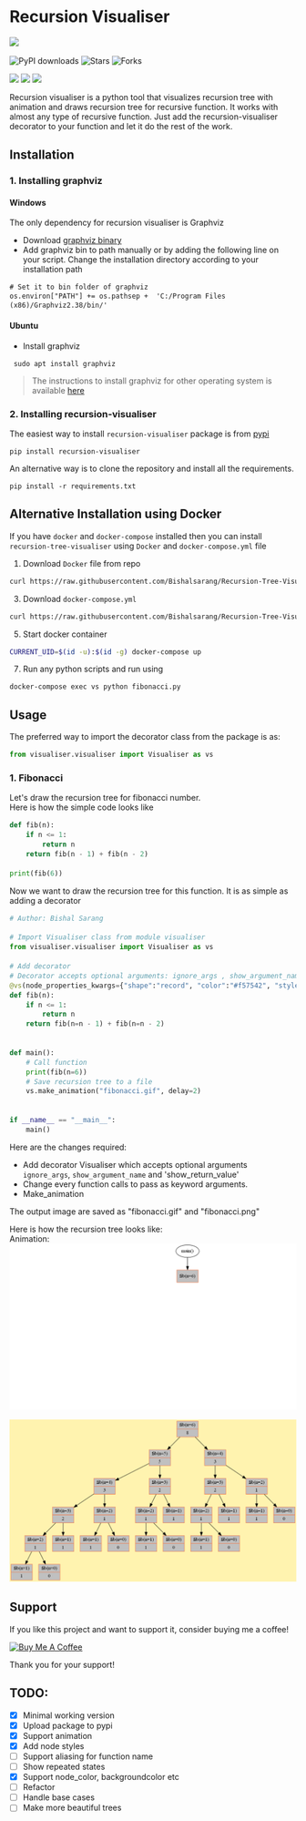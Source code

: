 # Recursion Visualiser  

![](https://forthebadge.com/images/badges/made-with-python.svg)

![PyPI downloads](https://img.shields.io/pypi/dm/recursion-visualiser)
![Stars](https://img.shields.io/github/stars/Bishalsarang/Recursion-Tree-Visualizer)
![Forks](https://img.shields.io/github/forks/Bishalsarang/Recursion-Tree-Visualizer)

![](https://img.shields.io/pypi/v/recursion-visualiser)
![](https://img.shields.io/pypi/pyversions/recursion-visualiser)
![](https://img.shields.io/github/license/Bishalsarang/Recursion-Tree-Visualizer?logo=MIT)

Recursion visualiser is a python tool that visualizes recursion tree with animation and draws recursion tree for recursive function.
It works with almost any type of recursive function.
Just add the recursion-visualiser decorator to your function and let it do the rest of the work.

  
  ## Installation  
  ### 1. Installing graphviz
  #### Windows
The only dependency for recursion visualiser is Graphviz
- Download  [graphviz binary](https://www2.graphviz.org/Packages/stable/windows/10/msbuild/Release/Win32/)  
- Add graphviz bin to path manually or by adding the following line on your script. Change the installation directory according to your installation path  
```  
# Set it to bin folder of graphviz  
os.environ["PATH"] += os.pathsep +  'C:/Program Files (x86)/Graphviz2.38/bin/'  
```  
  
  #### Ubuntu 
  - Install graphviz
  ```
   sudo apt install graphviz
  ```

>  The instructions to install graphviz for other operating system is available  [here](https://www.graphviz.org/download/#linux)

### 2. Installing recursion-visualiser

The easiest way to  install ```recursion-visualiser``` package is from [pypi](https://pypi.org/project/recursion-visualiser/)
```
pip install recursion-visualiser
```


An alternative way is to clone the repository and install all the requirements.
```
pip install -r requirements.txt
```

## Alternative Installation using Docker
If you have `docker` and `docker-compose` installed then you can install `recursion-tree-visualiser`  using `Docker` and `docker-compose.yml` file
1.  Download `Docker` file from repo
```bash
curl https://raw.githubusercontent.com/Bishalsarang/Recursion-Tree-Visualizer/master/Dockerfile --output Dockerfile
```

3. Download `docker-compose.yml`
```bash
curl https://raw.githubusercontent.com/Bishalsarang/Recursion-Tree-Visualizer/master/docker-compose.yml --output docker-compose.yml
```
5. Start docker container
```bash
CURRENT_UID=$(id -u):$(id -g) docker-compose up
```

7. Run any python scripts and run using
```
docker-compose exec vs python fibonacci.py
```
## Usage 
The preferred way to import the decorator class from the package is as:
```python
from visualiser.visualiser import Visualiser as vs
```
### 1.  Fibonacci  
Let's draw the recursion tree for fibonacci number.  
Here is how the simple code looks like  
```python  
def fib(n):  
    if n <= 1: 
        return n 
    return fib(n - 1) + fib(n - 2)  

print(fib(6))  
```  
  
Now we want to draw the recursion tree for this function. It is as simple as adding a decorator  
```python  
# Author: Bishal Sarang

# Import Visualiser class from module visualiser
from visualiser.visualiser import Visualiser as vs

# Add decorator
# Decorator accepts optional arguments: ignore_args , show_argument_name, show_return_value and node_properties_kwargs
@vs(node_properties_kwargs={"shape":"record", "color":"#f57542", "style":"filled", "fillcolor":"grey"})
def fib(n):
    if n <= 1:
        return n
    return fib(n=n - 1) + fib(n=n - 2)


def main():
    # Call function
    print(fib(n=6))
    # Save recursion tree to a file
    vs.make_animation("fibonacci.gif", delay=2)


if __name__ == "__main__":
    main()
```  
Here are the changes required:  
 
 - Add decorator Visualiser which accepts optional arguments `ignore_args`, `show_argument_name`  and 'show_return_value'   
 - Change every function calls to pass as keyword arguments.  
 - Make_animation
  
 The output image are saved as "fibonacci.gif" and "fibonacci.png"
 
Here is how the recursion tree looks like:  
Animation:
![enter image description here](https://raw.githubusercontent.com/Bishalsarang/Recursion-Tree-Visualizer/master/examples/fibonacci.gif)  
  
![enter image description here](https://raw.githubusercontent.com/Bishalsarang/Recursion-Tree-Visualizer/master/examples/fibonacci.png)  


## Support
If you like this project and want to support it, consider buying me a coffee!

[![Buy Me A Coffee](https://www.buymeacoffee.com/assets/img/custom_images/orange_img.png)](https://www.buymeacoffee.com/bishalsarang)

Thank you for your support!


## TODO:  
 - [x] Minimal working version  
 - [x] Upload package to pypi  
 - [x] Support animation
 - [x] Add node styles
 - [ ] Support aliasing for function name
 - [ ] Show repeated states
 - [x] Support node_color, backgroundcolor etc
 - [ ] Refactor  
 - [ ] Handle base cases  
 - [ ] Make more beautiful trees
